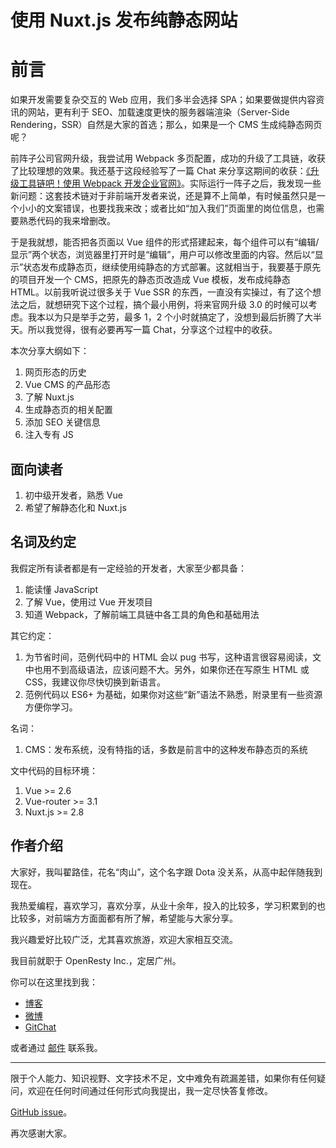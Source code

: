 使用 Nuxt.js 发布纯静态网站
========

前言
========

如果开发需要复杂交互的 Web 应用，我们多半会选择 SPA；如果要做提供内容资讯的网站，更有利于 SEO、加载速度更快的服务器端渲染（Server-Side Rendering，SSR）自然是大家的首选；那么，如果是一个 CMS 生成纯静态网页呢？

前阵子公司官网升级，我尝试用 Webpack 多页配置，成功的升级了工具链，收获了比较理想的效果。我还基于这段经验写了一篇 Chat 来分享这期间的收获：[《升级工具链吧！使用 Webpack 开发企业官网》](https://gitbook.cn/new/gitchat/activity/5cf7ee6b7388a119e2a74d02)。实际运行一阵子之后，我发现一些新问题：这套技术链对于非前端开发者来说，还是算不上简单，有时候虽然只是一个小小的文案错误，也要找我来改；或者比如“加入我们”页面里的岗位信息，也需要熟悉代码的我来增删改。

于是我就想，能否把各页面以 Vue 组件的形式搭建起来，每个组件可以有“编辑/显示”两个状态，浏览器里打开时是“编辑”，用户可以修改里面的内容。然后以“显示”状态发布成静态页，继续使用纯静态的方式部署。这就相当于，我要基于原先的项目开发一个 CMS，把原先的静态页改造成 Vue 模板，发布成纯静态 HTML。以前我听说过很多关于 Vue SSR 的东西，一直没有实操过，有了这个想法之后，就想研究下这个过程，搞个最小用例，将来官网升级 3.0 的时候可以考虑。我本以为只是举手之劳，最多 1，2 个小时就搞定了，没想到最后折腾了大半天。所以我觉得，很有必要再写一篇 Chat，分享这个过程中的收获。

本次分享大纲如下：

1. 网页形态的历史
2. Vue CMS 的产品形态
3. 了解 Nuxt.js
4. 生成静态页的相关配置
5. 添加 SEO 关键信息
6. 注入专有 JS

面向读者
--------

1. 初中级开发者，熟悉 Vue
2. 希望了解静态化和 Nuxt.js

名词及约定
--------

我假定所有读者都是有一定经验的开发者，大家至少都具备：

1. 能读懂 JavaScript
2. 了解 Vue，使用过 Vue 开发项目
3. 知道 Webpack，了解前端工具链中各工具的角色和基础用法

其它约定：

1. 为节省时间，范例代码中的 HTML 会以 pug 书写，这种语言很容易阅读，文中也用不到高级语法，应该问题不大。另外，如果你还在写原生 HTML 或 CSS，我建议你尽快切换到新语言。
2. 范例代码以 ES6+ 为基础，如果你对这些“新”语法不熟悉，附录里有一些资源方便你学习。

名词：

1. CMS：发布系统，没有特指的话，多数是前言中的这种发布静态页的系统

文中代码的目标环境：

1. Vue >= 2.6
2. Vue-router >= 3.1
5. Nuxt.js >= 2.8

作者介绍
-------

大家好，我叫翟路佳，花名“肉山”，这个名字跟 Dota 没关系，从高中起伴随我到现在。

我热爱编程，喜欢学习，喜欢分享，从业十余年，投入的比较多，学习积累到的也比较多，对前端方方面面都有所了解，希望能与大家分享。

我兴趣爱好比较广泛，尤其喜欢旅游，欢迎大家相互交流。

我目前就职于 OpenResty Inc.，定居广州。

你可以在这里找到我：

* [博客](https://blog.meathill.com)
* [微博](https://weibo.com/meathill)
* [GitChat](https://gitbook.cn/gitchat/author/593cb520ef8d9c2863173543)

或者通过 [邮件](mailto:meathill@gmail.com) 联系我。

--------

限于个人能力、知识视野、文字技术不足，文中难免有疏漏差错，如果你有任何疑问，欢迎在任何时间通过任何形式向我提出，我一定尽快答复修改。

[GitHub issue](https://github.com/meathill/gitbook-nuxt-generate-static-site/issues)。

再次感谢大家。
